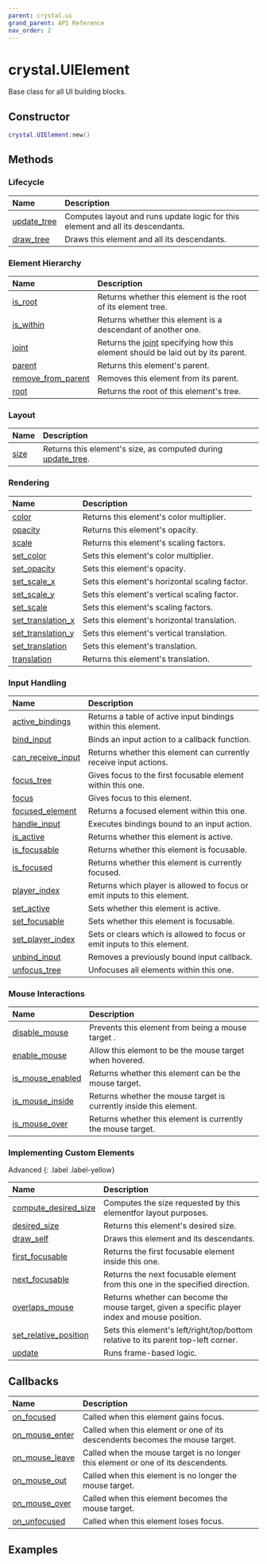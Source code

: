 ```yaml
---
parent: crystal.ui
grand_parent: API Reference
nav_order: 2
---
```


# crystal.UIElement

Base class for all UI building blocks.

## Constructor

```lua
crystal.UIElement:new()
```

## Methods

### Lifecycle

| Name            | Description                                                                     |
| :-------------- | :------------------------------------------------------------------------------ |
| [update_tree]() | Computes layout and runs update logic for this element and all its descendants. |
| [draw_tree]()   | Draws this element and all its descendants.                                     |

### Element Hierarchy

| Name                   | Description                                                                              |
| :--------------------- | :--------------------------------------------------------------------------------------- |
| [is_root]()            | Returns whether this element is the root of its element tree.                            |
| [is_within]()          | Returns whether this element is a descendant of another one.                             |
| [joint]()              | Returns the [joint](joint) specifying how this element should be laid out by its parent. |
| [parent]()             | Returns this element's parent.                                                           |
| [remove_from_parent]() | Removes this element from its parent.                                                    |
| [root]()               | Returns the root of this element's tree.                                                 |

### Layout

| Name     | Description                                                                 |
| :------- | :-------------------------------------------------------------------------- |
| [size]() | Returns this element's size, as computed during [update_tree](update_tree). |

### Rendering

| Name                  | Description                                    |
| :-------------------- | :--------------------------------------------- |
| [color]()             | Returns this element's color multiplier.       |
| [opacity]()           | Returns this element's opacity.                |
| [scale]()             | Returns this element's scaling factors.        |
| [set_color]()         | Sets this element's color multiplier.          |
| [set_opacity]()       | Sets this element's opacity.                   |
| [set_scale_x]()       | Sets this element's horizontal scaling factor. |
| [set_scale_y]()       | Sets this element's vertical scaling factor.   |
| [set_scale]()         | Sets this element's scaling factors.           |
| [set_translation_x]() | Sets this element's horizontal translation.    |
| [set_translation_y]() | Sets this element's vertical translation.      |
| [set_translation]()   | Sets this element's translation.               |
| [translation]()       | Returns this element's translation.            |

### Input Handling

| Name                  | Description                                                              |
| :-------------------- | :----------------------------------------------------------------------- |
| [active_bindings]()   | Returns a table of active input bindings within this element.            |
| [bind_input]()        | Binds an input action to a callback function.                            |
| [can_receive_input]() | Returns whether this element can currently receive input actions.        |
| [focus_tree]()        | Gives focus to the first focusable element within this one.              |
| [focus]()             | Gives focus to this element.                                             |
| [focused_element]()   | Returns a focused element within this one.                               |
| [handle_input]()      | Executes bindings bound to an input action.                              |
| [is_active]()         | Returns whether this element is active.                                  |
| [is_focusable]()      | Returns whether this element is focusable.                               |
| [is_focused]()        | Returns whether this element is currently focused.                       |
| [player_index]()      | Returns which player is allowed to focus or emit inputs to this element. |
| [set_active]()        | Sets whether this element is active.                                     |
| [set_focusable]()     | Sets whether this element is focusable.                                  |
| [set_player_index]()  | Sets or clears which is allowed to focus or emit inputs to this element. |
| [unbind_input]()      | Removes a previously bound input callback.                               |
| [unfocus_tree]()      | Unfocuses all elements within this one.                                  |

### Mouse Interactions

| Name                 | Description                                                        |
| :------------------- | :----------------------------------------------------------------- |
| [disable_mouse]()    | Prevents this element from being a mouse target .                  |
| [enable_mouse]()     | Allow this element to be the mouse target when hovered.            |
| [is_mouse_enabled]() | Returns whether this element can be the mouse target.              |
| [is_mouse_inside]()  | Returns whether the mouse target is currently inside this element. |
| [is_mouse_over]()    | Returns whether this element is currently the mouse target.        |

### Implementing Custom Elements

Advanced
{: .label .label-yellow}

| Name                      | Description                                                                                    |
| :------------------------ | :--------------------------------------------------------------------------------------------- |
| [compute_desired_size]()  | Computes the size requested by this elementfor layout purposes.                                |
| [desired_size]()          | Returns this element's desired size.                                                           |
| [draw_self]()             | Draws this element and its descendants.                                                        |
| [first_focusable]()       | Returns the first focusable element inside this one.                                           |
| [next_focusable]()        | Returns the next focusable element from this one in the specified direction.                   |
| [overlaps_mouse]()        | Returns whether can become the mouse target, given a specific player index and mouse position. |
| [set_relative_position]() | Sets this element's left/right/top/bottom relative to its parent top-left corner.              |
| [update]()                | Runs frame-based logic.                                                                        |

## Callbacks

| Name               | Description                                                                       |
| :----------------- | :-------------------------------------------------------------------------------- |
| [on_focused]()     | Called when this element gains focus.                                             |
| [on_mouse_enter]() | Called when this element or one of its descendents becomes the mouse target.      |
| [on_mouse_leave]() | Called when the mouse target is no longer this element or one of its descendents. |
| [on_mouse_out]()   | Called when this element is no longer the mouse target.                           |
| [on_mouse_over]()  | Called when this element becomes the mouse target.                                |
| [on_unfocused]()   | Called when this element loses focus.                                             |

## Examples
